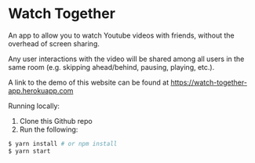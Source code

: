 # Watch Together

An app to allow you to watch Youtube videos with friends, without the overhead of screen
sharing.

Any user interactions with the video will be shared among all users in the same room (e.g.
skipping ahead/behind, pausing, playing, etc.).

A link to the demo of this website can be found at https://watch-together-app.herokuapp.com

Running locally:

1. Clone this Github repo
2. Run the following:

```zsh
$ yarn install # or npm install
$ yarn start
```
